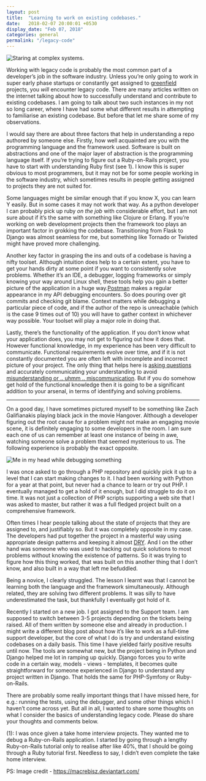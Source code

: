 ```yaml
---
layout: post
title:  "Learning to work on existing codebases."
date:   2018-02-07 20:00:01 +0530
display_date: "Feb 07, 2018"
categories: general
permalink: "/legacy-code"
---
```


![Staring at complex systems.](http://orig07.deviantart.net/363d/f/2014/280/7/7/engine_maintenance_by_macrebisz-d81pr2o.jpg)

Working with legacy code is probably the most common part of a developer’s job in the software industry. Unless you’re only going to work in super early phase startups or constantly get assigned to [greenfield](https://en.wikipedia.org/wiki/Greenfield_project) projects, you *will* encounter legacy code. There are many articles written on the internet talking about how to successfully understand and contribute to existing codebases. I am going to talk about two such instances in my not so long career, where I have had some what different results in attempting to familiarise an existing codebase. But before that let me share some of my observations. 

I would say there are about three factors that help in understanding a repo authored by someone else. Firstly, how well acquainted are you with the programming language and the framework used. Software is built on abstractions and one of the major layer of abstraction is the programming language itself. If you’re trying to figure out a Ruby-on-Rails project, you have to start with understanding Ruby first (see 1). I know this is super obvious to most programmers, but it may not be for some people working in the software industry, which sometimes results in people getting assigned to projects they are not suited for.
 

Some languages might be similar enough that if you know X, you can learn Y easily. But in some cases it may not work that way. As a python developer I can probably pick up ruby *on the job* with considerable effort, but I am not sure about if it’s the same with something like Clojure or Erlang. If you’re working on web development projects then the framework too plays an important factor in grokking the codebase. Transitioning from Flask to Django was almost seamless for me, but something like Tornado or Twisted might have proved more challenging. 
 

Another key factor in grasping the ins and outs of a codebase is having a nifty toolset. Although intuition does help to a certain extent, you have to get your hands dirty at some point if you want to consistently solve problems. Whether it’s an IDE, a debugger, logging frameworks or simply knowing your way around Linux shell, these tools help you gain a better picture of the application in a huge way.[Postman](https://www.getpostman.com/) makes a regular appearance in my API debugging encounters. So does pouring over git commits and checking git blame. Context matters while debugging a particular piece of code, and if the author of the repo is unreachable (which is the case 9 times out of 10) you will have to gather context in whichever way possible. Your toolset will play a major role in doing that. 

Lastly, there’s the functionality of the application. If you don’t know what your application does, you may not get to figuring out how it does that. However functional knowledge, in my experience has been very difficult to communicate. Functional requirements evolve over time, and if it is not constantly documented you are often left with incomplete and incorrect picture of your project. The only thing that helps here is [asking questions](https://jvns.ca/blog/2014/06/13/asking-questions-is-a-superpower/) and accurately communicating your understanding to avoid [misunderstanding or .. uhmm .. miscommunication](http://i0.kym-cdn.com/photos/images/newsfeed/000/210/119/9b3.png). But if you do somehow get hold of the functional knowledge then it is going to be a significant addition to your arsenal, in terms of identifying and solving problems.

-------
On a good day, I have sometimes pictured myself to be something like Zach Galifianakis playing black jack in the movie Hangover. Although a developer figuring out the root cause for a problem might not make an engaging movie scene, it is definitely engaging to some developers in the room. I am sure each one of us can remember at least one instance of being in awe, watching someone solve a problem that seemed mysterious to us. The following experience is probably the exact opposite.

![Me in my head while debugging something](https://media.tenor.co/images/3ef34f6cc6f98e888f8fd69245ee3e44/raw)

I was once asked to go through a PHP repository and quickly pick it up to a level that I can start making changes to it. I had been working with Python for a year at that point, but never had a chance to learn or try out PHP. I eventually managed to get a hold of it enough, but I did struggle to do it on time. It was not just a collection of PHP scripts supporting a web site that I was asked to master, but rather it was a full fledged project built on a comprehensive framework. 

Often times I hear people talking about the state of projects that they are assigned to, and justifiably so. But it was completely opposite in my case. The developers had put together the project in a masterful way using appropriate design patterns and keeping it almost [DRY](https://en.wikipedia.org/wiki/Don%27t_repeat_yourself). And I on the other hand was someone who was used to hacking out quick solutions to most problems without knowing the existence of patterns. So it was trying to figure how this thing worked, that was built on this another thing that I don’t know, and also built in a way that left me befuddled. 

Being a novice, I clearly struggled. The lesson I learnt was that I cannot be learning both the language and the framework simultaneously. Although related, they are solving two different problems. It was silly to have underestimated the task, but thankfully I eventually got hold of it.

Recently I started on a new job. I got assigned to the Support team. I am supposed to switch between 3-5 projects depending on the tickets being raised. All of them written by someone else and already in production. I might write a different blog post about how it’s like to work as a full-time support developer, but the core of what I do is try and understand existing codebases on a daily basis. This time I have yielded fairly positive results until now. The tools are somewhat new, but the project being in Python and Django helped me lot in ramping up quickly. Django forces you to write code in a certain way, models - views - templates, it becomes quite straightforward for someone experienced in Django to understand any project written in Django. That holds the same for PHP-Symfony or Ruby-on-Rails.


There are probably some really important things that I have missed here, for e.g.: running the tests, using the debugger, and some other things which I haven’t come across yet. But all in all, I wanted to share some thoughts on what I consider the basics of understanding legacy code. Please do share your thoughts and comments below.

(1): I was once given a take home interview projects. They wanted me to debug a Ruby-on-Rails application. I started by going through a lengthy Ruby-on-Rails tutorial only to realise after like 40%, that I should be going through a Ruby tutorial first. Needless to say, I didn’t even complete the take home interview.

PS: Image credit - https://macrebisz.deviantart.com/
